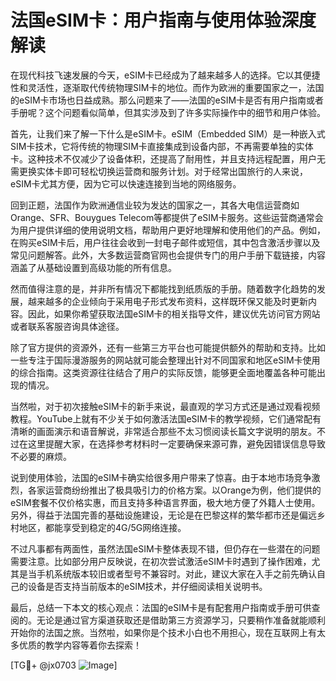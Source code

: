 # 法国eSIM卡：用户指南与使用体验深度解读

在现代科技飞速发展的今天，eSIM卡已经成为了越来越多人的选择。它以其便捷性和灵活性，逐渐取代传统物理SIM卡的地位。而作为欧洲的重要国家之一，法国的eSIM卡市场也日益成熟。那么问题来了——法国的eSIM卡是否有用户指南或者手册呢？这个问题看似简单，但其实涉及到了许多实际操作中的细节和用户体验。

首先，让我们来了解一下什么是eSIM卡。eSIM（Embedded SIM）是一种嵌入式SIM卡技术，它将传统的物理SIM卡直接集成到设备内部，不再需要单独的实体卡。这种技术不仅减少了设备体积，还提高了耐用性，并且支持远程配置，用户无需更换实体卡即可轻松切换运营商和服务计划。对于经常出国旅行的人来说，eSIM卡尤其方便，因为它可以快速连接到当地的网络服务。

回到正题，法国作为欧洲通信业较为发达的国家之一，其各大电信运营商如Orange、SFR、Bouygues Telecom等都提供了eSIM卡服务。这些运营商通常会为用户提供详细的使用说明文档，帮助用户更好地理解和使用他们的产品。例如，在购买eSIM卡后，用户往往会收到一封电子邮件或短信，其中包含激活步骤以及常见问题解答。此外，大多数运营商官网也会提供专门的用户手册下载链接，内容涵盖了从基础设置到高级功能的所有信息。

然而值得注意的是，并非所有情况下都能找到纸质版的手册。随着数字化趋势的发展，越来越多的企业倾向于采用电子形式发布资料，这样既环保又能及时更新内容。因此，如果你希望获取法国eSIM卡的相关指导文件，建议优先访问官方网站或者联系客服咨询具体途径。

除了官方提供的资源外，还有一些第三方平台也可能提供额外的帮助和支持。比如一些专注于国际漫游服务的网站就可能会整理出针对不同国家和地区eSIM卡使用的综合指南。这类资源往往结合了用户的实际反馈，能够更全面地覆盖各种可能出现的情况。

当然啦，对于初次接触eSIM卡的新手来说，最直观的学习方式还是通过观看视频教程。YouTube上就有不少关于如何激活法国eSIM卡的教学视频，它们通常配有清晰的画面演示和语音解说，非常适合那些不太习惯阅读长篇文字说明的朋友。不过在这里提醒大家，在选择参考材料时一定要确保来源可靠，避免因错误信息导致不必要的麻烦。

说到使用体验，法国的eSIM卡确实给很多用户带来了惊喜。由于本地市场竞争激烈，各家运营商纷纷推出了极具吸引力的价格方案。以Orange为例，他们提供的eSIM套餐不仅价格实惠，而且支持多种语言界面，极大地方便了外籍人士使用。另外，得益于法国完善的基础设施建设，无论是在巴黎这样的繁华都市还是偏远乡村地区，都能享受到稳定的4G/5G网络连接。

不过凡事都有两面性，虽然法国eSIM卡整体表现不错，但仍存在一些潜在的问题需要注意。比如部分用户反映说，在初次尝试激活eSIM卡时遇到了操作困难，尤其是当手机系统版本较旧或者型号不兼容时。对此，建议大家在入手之前先确认自己的设备是否支持当前版本的eSIM技术，并仔细阅读相关说明书。

最后，总结一下本文的核心观点：法国的eSIM卡是有配套用户指南或手册可供查阅的。无论是通过官方渠道获取还是借助第三方资源学习，只要稍作准备就能顺利开始你的法国之旅。当然啦，如果你是个技术小白也不用担心，现在互联网上有太多优质的教学内容等着你去探索！

[TG💪+ @jx0703 ![Image](https://github.com/user-attachments/assets/dbca1d08-cadb-493c-b0ec-ad6f7a83f270)]
